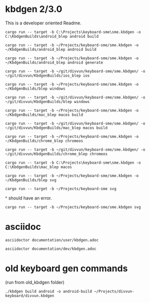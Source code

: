 # kbdgen 2/3.0

This is a developer oriented Readme.

`cargo run -- target -b C:\Projects\keyboard-sme\sme.kbdgen -o C:\KbdgenBuilds\android_blep android build`

`cargo run -- target -b ~/Projects/keyboard-sme/sme.kbdgen -o ~/KbdgenBuilds/android_blep android build`

`cargo run -- target -b ~/Projects/keyboard-sme/sme.kbdgen -o ~/KbdgenBuilds/android_blep android generate`



`cargo run -- target -b ~/git/divvun/keyboard-sme/sme.kbdgen/ -o ~/git/divvun/KbdgenBuilds/ios_blep ios`


`cargo run -- target -b ~/Projects/keyboard-sme/sme.kbdgen -o ~/KbdgenBuilds/blep windows`

`cargo run -- target -b ~/git/divvun/keyboard-sme/sme.kbdgen/ -o ~/git/divvun/KbdgenBuilds/blep windows`


`cargo run -- target -b ~/Projects/keyboard-sme/sme.kbdgen -o ~/KbdgenBuilds/mac_blep macos build`

`cargo run -- target -b ~/git/divvun/keyboard-sme/sme.kbdgen/ -o ~/git/divvun/KbdgenBuilds/mac_blep macos build`


`cargo run -- target -b ~/Projects/keyboard-sme/sme.kbdgen -o ~/KbdgenBuilds/chrome_blep chromeos`

`cargo run -- target -b ~/git/divvun/keyboard-sme/sme.kbdgen/ -o ~/git/divvun/KbdgenBuilds/chrome_blep chromeos`


`cargo run -- target -b C:\Projects\keyboard-sme\sme.kbdgen -o C:\KbdgenBuilds\mac_blep macos`

`cargo run -- target -b ~/Projects/keyboard-sme/sme.kbdgen -o ~/KbdgenBuilds/blep svg`

`cargo run -- target -b ~/Projects/keyboard-sme svg`

^ should have an error.

`cargo run -- target -b ~/Projects/keyboard-sme/sme.kbdgen svg`

# asciidoc

`asciidoctor documentation/user/kbdgen.adoc`

`asciidoctor documentation/dev/kbdgen.adoc`

# old keyboard gen commands

(run from old_kbdgen folder)

`./kbdgen build android -o android-build ~/Projects/divvun-keyboard/divvun.kbdgen`
